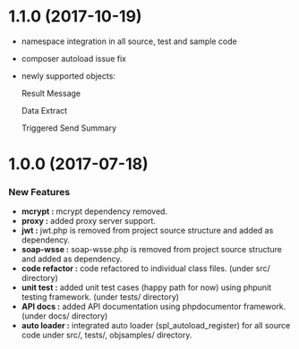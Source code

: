 # 1.1.0 (2017-10-19)
* namespace integration in all source, test and sample code
* composer autoload issue fix
* newly supported objects:
    
    Result Message
    
    Data Extract
    
    Triggered Send Summary

# 1.0.0 (2017-07-18)

### New Features 

* **mcrypt :** mcrypt dependency removed.
* **proxy :** added proxy server support.
* **jwt :** jwt.php is removed from project source structure and added as dependency.
* **soap-wsse :** soap-wsse.php is removed from project source structure and added as dependency.
* **code refactor :** code refactored to individual class files. (under src/ directory)
* **unit test :** added unit test cases (happy path for now) using phpunit testing framework. (under tests/ directory)
* **API docs :** added API documentation using phpdocumentor framework. (under docs/ directory)
* **auto loader :** integrated auto loader (spl_autoload_register) for all source code under src/, tests/, objsamples/ directory.
